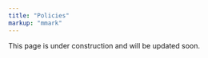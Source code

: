 ```yaml
---
title: "Policies"
markup: "mmark"
---
```


This page is under construction and will be updated soon.

<!--
### Class:

Class time is designed to be as interactive as possible. My role as instructor is to introduce you new tools and techniques, but it is up to you to take them and make use of them. Programming is a skill that is best learned by doing, so as much as possible you will be working on a variety of tasks and activities throughout each class.

### Diversity & Inclusiveness:

It is my intent that students from all diverse backgrounds and perspectives be well-served by this course, that students' learning needs be addressed both in and out of class, and that the diversity that the students bring to this class be viewed as a resource, strength and benefit. It is my intent to present materials and activities that are respectful of diversity: gender identity, sexuality, disability, age, socioeconomic status, ethnicity, race, nationality, religion, and culture. Your suggestions are encouraged and appreciated. Please let me know ways to improve the effectiveness of the course for you personally, or for other students or student groups.

Furthermore, I would like to create a learning environment for my students that supports a diversity of thoughts, perspectives and experiences, and honors your identities (including gender identity, sexuality, disability, age, socioeconomic status, ethnicity, race, nationality, religion, and culture.) To help accomplish this:

- If you have a name and/or set of pronouns that differ from those that appear in your official Duke records, please let me know!
- If you feel like your performance in the class is being impacted by your experiences outside of class, please don't hesitate to come and talk with me. I want to be a resource for you. If you prefer to speak with someone outside of the course, your academic dean is an excellent resource. 
- I (like many people) am still in the process of learning about diverse perspectives and identities. If something was said in class (by anyone) that made you feel uncomfortable, please talk to me about it.

### How to get help:

All course discussion will be via GitHub on the [Sta199-S18/community](https://github.com/Sta199-S18/community) repository. Note that this is a public discussion forum, which means others outside of the course can stumble upon it and help you as well.

Guidelines for posting questions:

- First search existing issues (open or closed) for answers. If the question has already been answered, you're done! If there is an open issue, feel free to contribute to it. Or feel free to open a closed issue if you believe the answer is not satisfactory.
- Give your issue an informative title.
    + Good: "Error: could not find function "ggplot""
    + Bad: "R giving errors", "help me!", “aaaarrrrrgh!”
Note that you can edit an issue’s title after it's been posted.
- Format your questions nicely using markdown and code formatting. Preview your issue prior to posting.
- Where appropriate, provide links to specific files, or even lines within them, in the body of your issue. This will help your helper understand your question. Note that only the teaching team will have access to private repos.
- (Optional) Tag someone or some group of people. Start by typing the @ symbol and GitHub will generate some good suggestions. You can also type or paste in the GitHub username yourself. Examples: to tag Mine, use `@mine-cetinkaya-rundel`; to tag the entire teaching team tag  `@Sta199-S18/owners`, to tag a class/team mate use their GitHub username.
- Hit "Submit new issue" when you're ready to post.

Often it's a lot more pleasant an experience to get your questions answered in person. Make use of the teaching team's office hours, we're here to help!

When the teaching team has announcements for you we will send an email to your Duke email address. Please make sure to check your email daily.

### Academic integrity:

Duke University is a community dedicated to scholarship, leadership, and service and to the principles of honesty, fairness, respect, and accountability. Citizens of this community commit to reflect upon and uphold these principles in all academic and nonacademic endeavors, and to protect and promote a culture of integrity.

Remember the Duke Community Standard that you have agreed to abide by:

> To uphold the Duke Community Standard:

> - I will not lie, cheat, or steal in my academic endeavors;
> - I will conduct myself honorably in all my endeavors; and
> - I will act if the Standard is compromised.

Cheating on exams or plagiarism on homework assignments, lying about an illness or absence and other forms of academic dishonesty are a breach of trust with classmates and faculty, violate the <a href="http://www.studentaffairs.duke.edu/conduct/resources/dcs">Duke Community Standard</a>, and will not be tolerated. Such incidences will result in a 0 grade for all parties involved.  Additionally, there may be penalties to your final class grade along with being reported to the <a href="http://www.studentaffairs.duke.edu/conduct/about/ucbhearings">Undergraduate Conduct Board</a>.

Please review the Academic Dishonesty policies <a href="https://studentaffairs.duke.edu/conduct">here</a>. 
- Only work that is clearly assigned as team work can be completed collaboratively.

- Use of disallowed materials during the take home exam will not be tolerated.

**A note on sharing / reusing code:** I am well aware that a huge volume of code is available on the web to solve any number of problems. Unless I explicitly tell you not to use something the course's policy is that you may make use of any online resources (e.g. StackOverflow) but you must explicitly cite where you obtained any code you directly use (or use as inspiration). Any recycled code that is discovered and is not explicitly cited will be treated as plagiarism. On individual assignments you may not directly share code with another student in this class, and on team assignments you may not directly share code with another team in this class. Except for the take home exams, you are welcome to discuss the problems together and ask for advice, but you may not send or make use of code from another team. On the take home exams all communication with classmates is explicitly forbidden.

### Course components:

#### Class sessions:

In case you miss class or would like to review the material covered in class, you can view the recordings [here](https://trinity.capture.duke.edu/Panopto/Pages/Sessions/List.aspx?folderID=9161c49e-b3d5-4d40-a282-ebe8a938055d). Note that you will need to log in with your Net ID.

#### Teams:

To construct functional and diverse teams, you will be asked to complete a short survey to gauge your previous exposure to programming topics. After completing the survey, you will be assigned to teams of 3-4 students - these teams will stay consistent throughout the semester (barring extraordinary circumstances). You will work in these teams during class, on application exercises, on labs, and on the project.

#### Application exercises:

These will usually start in class and can be assigned to be finished by the next class meeting. They will generally be shorter than your homework assignments, and they will be completed in teams.

#### Homework:

Beyond the in class activities, you will be assigned larger data analysis tasks throughout the semester. These assignments will be completed individually. 

Homework with the lowest score for each student will be dropped.

#### Labs:

The objective of the labs is to give you hands on experience with data analysis using modern statistical software. The labs will also provide you with tools that you will need to complete the project successfully.

All team members are expected to contribute equally to the completion of each assignment and you will be asked to evaluate your team members after a few assignments are due.

Students are expected to make use of their team's git repository on the course's github page as their central collaborative platform. Commits to this repository will be used as a metric of each team member's relative contribution for each lab.

Lab with the lowest score for each student will be dropped.

#### Exams:

There will be a two take home midterms that you are expected to complete individually. Each exam will ask you to complete a number of small programming and or analysis tasks related to the material presented in the class. The exams will be written to take between 2-5 hours. The exact structure and content of the exams will be discussed in more detail before they are assigned.

#### Final Project:

You will be responsible for the completion of an open ended final project for this course, the goal of which is to tackle an "interesting" problem using the tools and techniques covered in this class. Additional details on the project will be provided as the course progresses.

Each team's work will also be shared with and evaluated by at least one other team at an earlier stage in order to provide feedback in the form of code review. 

#### Interactive tutorials:

These are self-paced interactive tutorials that will be assigned intermittently throughout the semester. They will be graded on a check/no check basis (though you'll receive feedback on the way as you complete them) and they will count towards extra credit.

### Grading:

Your final grade will be comprised of the following:

{.table .table-condensed .table-striped .text-left}
 <span></span>        | <span></span>
----------------------|----------------
Participation & application exercises       | 10%
Peer evaluation       | 5%
Homework              | 20%
Labs                  | 15%
Midterm 1             | 17.5%
Midterm 2             | 17.5%
Final project         | 15%

Class attendance in lecture and lab is a firm expectation; frequent absences or tardiness will be considered a legitimate cause for grade reduction.

Cumulative numerical averages of 90 - 100 are guaranteed at least an A-, 80 - 89 at least a B-, and 70 - 79 at least a C-, however the exact ranges for letter grades will be determined after the final exam. The more evidence there is that the class has mastered the material, the more generous the curve will be.

### Excused Absences:

Students who miss a class due to a scheduled varsity trip, religious holiday, or short-term illness should fill out an online <a href="http://trinity.duke.edu/academic-requirements?p=notification-of-varsity-athletic-participation-novap">NOVAP</a>, <a href="http://trinity.duke.edu/academic-requirements?p=religious-observance">RHoliday</a> or <a href="http://trinity.duke.edu/academic-requirements?p=policy-short-term-illness-notification">short-term illness</a> form respectively. Note that these excused absences do not excuse you from assigned homework, it is your responsibility to make alternative arrangements to turn in any assignments in a timely fashion.

If you are faced with a personal or family emergency or a long-range or 
chronic health condition that interferes with your ability to attend or 
complete classes, you should contact your academic dean’s office. See more 
information on policies surrounding these conditions 
at https://trinity.duke.edu/undergraduate/academic-policies/personal-emergencies. 
Your academic dean can also provide more information.

### Late / missed work

- Late work policy for homework assignments:
    - late, but within 24 hours of due date/time: -20%
    - any later: no credit
    
- Late work will not be accepted for take home midterms and the final project.

- Exam dates cannot be changed and no make-up exams will be given. If a midterm exam must be missed, absence must be officially excused in advance of the due date, in which case the missing exam score will be imputed using the final exam score. This policy only applies to the midterms.

- You must complete the final project and be in class to present it in order to pass this course.

### Regrade requests

Regrade requests must be made within three days of when the assignment is returned, and must be submitted via [this form](https://goo.gl/forms/tZPc5kB25O9jaMim2). These will be honored if points were tallied incorrectly, or if you feel your answer is correct but it was marked wrong. No regrade will be made to alter the number of points deducted for a mistake. There will be no grade changes after the final project presentations.

### Professionalism

- Please refrain from texting or using your computer for anything other than coursework during class.

-->